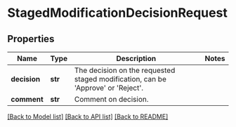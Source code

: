 # StagedModificationDecisionRequest


## Properties
Name | Type | Description | Notes
------------ | ------------- | ------------- | -------------
**decision** | **str** | The decision on the requested staged modification, can be &#39;Approve&#39; or &#39;Reject&#39;. | 
**comment** | **str** | Comment on decision. | 

[[Back to Model list]](../README.md#documentation-for-models) [[Back to API list]](../README.md#documentation-for-api-endpoints) [[Back to README]](../README.md)


